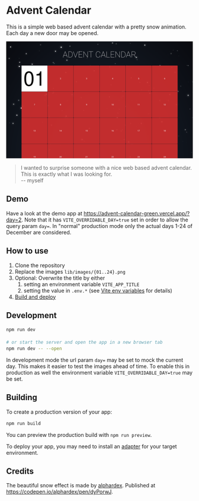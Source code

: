 # Advent Calendar

This is a simple web based advent calendar with a pretty snow animation. Each
day a new door may be opened.

![Sample screen](screen1.png)

> I wanted to surprise someone with a nice web based advent calendar.<br/>
> This is exactly what I was looking for.<br>
> -- myself

## Demo

Have a look at the demo app at https://advent-calendar-green.vercel.app/?day=2.
Note that it has `VITE_OVERRIDABLE_DAY=true` set in order to allow the query
param `day=`. In "normal" production mode only the actual days 1-24 of December
are considered.

## How to use

1. Clone the repository
2. Replace the images `lib/images/{01..24}.png`
3. Optional: Overwrite the title by either
   1. setting an environment variable `VITE_APP_TITLE`
   2. setting the value in `.env.*` (see [Vite env
      variables](https://vitejs.dev/guide/env-and-mode.html#env-files) for
      details)
4. [Build and deploy](#building)

## Development

```bash
npm run dev

# or start the server and open the app in a new browser tab
npm run dev -- --open
```

In development mode the url param `day=` may be set to mock the current day.
This makes it easier to test the images ahead of time.
To enable this in production as well the environment variable
`VITE_OVERRIDABLE_DAY=true` may be set.

## Building

To create a production version of your app:

```bash
npm run build
```

You can preview the production build with `npm run preview`.

To deploy your app, you may need to install an
[adapter](https://kit.svelte.dev/docs/adapters) for your target environment.

## Credits

The beautiful snow effect is made by [alphardex](https://codepen.io/alphardex).
Published at https://codepen.io/alphardex/pen/dyPorwJ.
